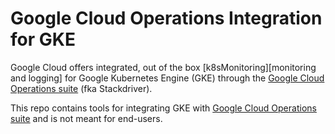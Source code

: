 # Google Cloud Operations Integration for GKE

Google Cloud offers integrated, out of the box [k8sMonitoring][monitoring
and logging] for Google Kubernetes Engine (GKE) through the 
[Google Cloud Operations suite][cloudOperationsSite] (fka Stackdriver).

This repo contains tools for integrating GKE with
[Google Cloud Operations suite][cloudOperationsSite] and is not meant
for end-users.

[k8sMonitoring]: https://cloud.google.com/kubernetes-engine-monitoring
[cloudOperationsSite]: https://cloud.google.com/products/operations 
